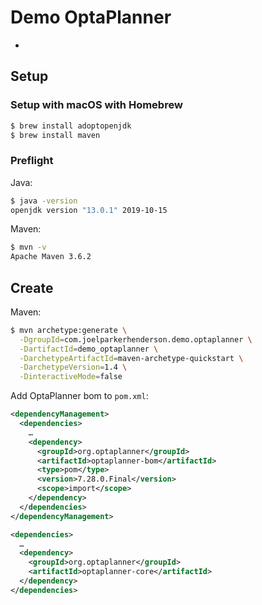 # Demo OptaPlanner

* [](#)

## Setup

### Setup with macOS with Homebrew

```sh
$ brew install adoptopenjdk
$ brew install maven
```

### Preflight

Java:

```sh
$ java -version
openjdk version "13.0.1" 2019-10-15
```

Maven:

```sh
$ mvn -v
Apache Maven 3.6.2
```


## Create

Maven:

```sh
$ mvn archetype:generate \
  -DgroupId=com.joelparkerhenderson.demo.optaplanner \
  -DartifactId=demo_optaplanner \
  -DarchetypeArtifactId=maven-archetype-quickstart \
  -DarchetypeVersion=1.4 \
  -DinteractiveMode=false
```

Add OptaPlanner bom to `pom.xml`:

```xml
<dependencyManagement>
  <dependencies>
    …
    <dependency>
      <groupId>org.optaplanner</groupId>
      <artifactId>optaplanner-bom</artifactId>
      <type>pom</type>
      <version>7.28.0.Final</version>
      <scope>import</scope>
    </dependency>
  </dependencies>
</dependencyManagement>

<dependencies>
  …
  <dependency>
    <groupId>org.optaplanner</groupId>
    <artifactId>optaplanner-core</artifactId>
  </dependency>
</dependencies>
```

